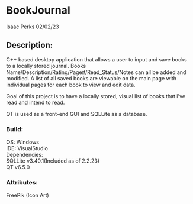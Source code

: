 # BookJournal
  Isaac Perks
  02/02/23
## Description:
C++ based desktop application that allows a user to input and save books to a locally stored journal.
Books Name/Description/Rating/Page#/Read_Status/Notes can all be added and modified. A list of all saved books are viewable
on the main page with individual pages for each book to view and edit data.  

Goal of this project is to have a locally stored, visual list of books that i've read and intend to read.  

QT is used as a front-end GUI and SQLLite as a database.  

### Build:  
OS: Windows  
IDE: VisualStudio  
Dependencies:   
SQLLite v3.40.1(Included as of 2.2.23)  
QT v6.5.0 

### Attributes:
FreePik (Icon Art)